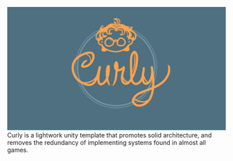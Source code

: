 ![Curly Logo](./Documentation/Images/logo.png)
Curly is a lightwork unity template that promotes solid architecture, and removes the redundancy of implementing systems found in almost all games.

